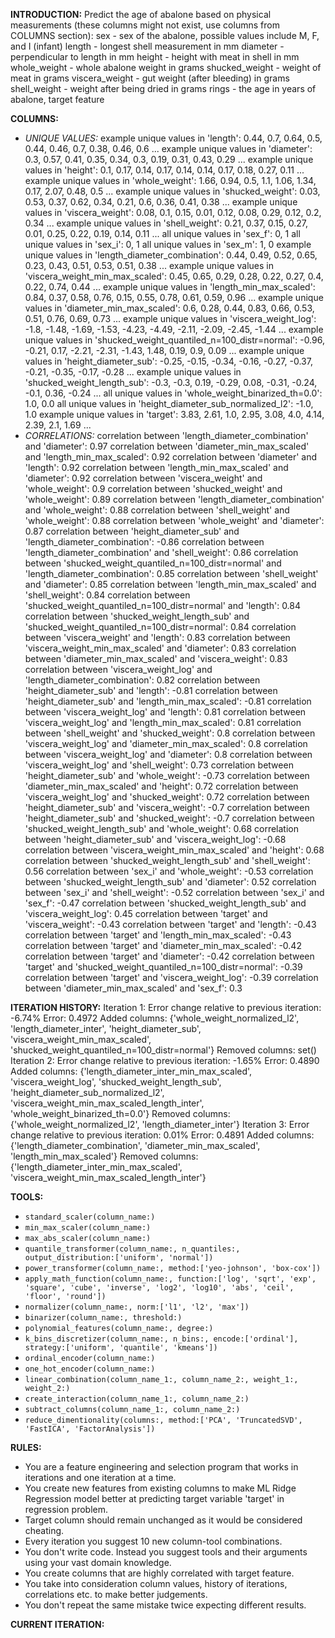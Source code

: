 **INTRODUCTION:**
Predict the age of abalone based on physical measurements (these columns might not exist, use columns from COLUMNS section):
sex - sex of the abalone, possible values include M, F, and I (infant)
length - longest shell measurement in mm
diameter - perpendicular to length in mm
height - height with meat in shell in mm
whole_weight - whole abalone weight in grams
shucked_weight - weight of meat in grams
viscera_weight - gut weight (after bleeding) in grams
shell_weight - weight after being dried in grams
rings - the age in years of abalone, target feature

**COLUMNS:**
- *UNIQUE VALUES:*
example unique values in 'length': 0.44, 0.7, 0.64, 0.5, 0.44, 0.46, 0.7, 0.38, 0.46, 0.6 ...
example unique values in 'diameter': 0.3, 0.57, 0.41, 0.35, 0.34, 0.3, 0.19, 0.31, 0.43, 0.29 ...
example unique values in 'height': 0.1, 0.17, 0.14, 0.17, 0.14, 0.14, 0.17, 0.18, 0.27, 0.11 ...
example unique values in 'whole_weight': 1.66, 0.94, 0.5, 1.1, 1.06, 1.34, 0.17, 2.07, 0.48, 0.5 ...
example unique values in 'shucked_weight': 0.03, 0.53, 0.37, 0.62, 0.34, 0.21, 0.6, 0.36, 0.41, 0.38 ...
example unique values in 'viscera_weight': 0.08, 0.1, 0.15, 0.01, 0.12, 0.08, 0.29, 0.12, 0.2, 0.34 ...
example unique values in 'shell_weight': 0.21, 0.37, 0.15, 0.27, 0.01, 0.25, 0.22, 0.19, 0.14, 0.11 ...
all unique values in 'sex_f': 0, 1
all unique values in 'sex_i': 0, 1
all unique values in 'sex_m': 1, 0
example unique values in 'length_diameter_combination': 0.44, 0.49, 0.52, 0.65, 0.23, 0.43, 0.51, 0.53, 0.51, 0.38 ...
example unique values in 'viscera_weight_min_max_scaled': 0.45, 0.65, 0.29, 0.28, 0.22, 0.27, 0.4, 0.22, 0.74, 0.44 ...
example unique values in 'length_min_max_scaled': 0.84, 0.37, 0.58, 0.76, 0.15, 0.55, 0.78, 0.61, 0.59, 0.96 ...
example unique values in 'diameter_min_max_scaled': 0.6, 0.28, 0.44, 0.83, 0.66, 0.53, 0.51, 0.76, 0.69, 0.73 ...
example unique values in 'viscera_weight_log': -1.8, -1.48, -1.69, -1.53, -4.23, -4.49, -2.11, -2.09, -2.45, -1.44 ...
example unique values in 'shucked_weight_quantiled_n=100_distr=normal': -0.96, -0.21, 0.17, -2.21, -2.31, -1.43, 1.48, 0.19, 0.9, 0.09 ...
example unique values in 'height_diameter_sub': -0.25, -0.15, -0.34, -0.16, -0.27, -0.37, -0.21, -0.35, -0.17, -0.28 ...
example unique values in 'shucked_weight_length_sub': -0.3, -0.3, 0.19, -0.29, 0.08, -0.31, -0.24, -0.1, 0.36, -0.24 ...
all unique values in 'whole_weight_binarized_th=0.0': 1.0, 0.0
all unique values in 'height_diameter_sub_normalized_l2': -1.0, 1.0
example unique values in 'target': 3.83, 2.61, 1.0, 2.95, 3.08, 4.0, 4.14, 2.39, 2.1, 1.69 ...
- *CORRELATIONS:*
correlation between 'length_diameter_combination' and 'diameter': 0.97
correlation between 'diameter_min_max_scaled' and 'length_min_max_scaled': 0.92
correlation between 'diameter' and 'length': 0.92
correlation between 'length_min_max_scaled' and 'diameter': 0.92
correlation between 'viscera_weight' and 'whole_weight': 0.9
correlation between 'shucked_weight' and 'whole_weight': 0.89
correlation between 'length_diameter_combination' and 'whole_weight': 0.88
correlation between 'shell_weight' and 'whole_weight': 0.88
correlation between 'whole_weight' and 'diameter': 0.87
correlation between 'height_diameter_sub' and 'length_diameter_combination': -0.86
correlation between 'length_diameter_combination' and 'shell_weight': 0.86
correlation between 'shucked_weight_quantiled_n=100_distr=normal' and 'length_diameter_combination': 0.85
correlation between 'shell_weight' and 'diameter': 0.85
correlation between 'length_min_max_scaled' and 'shell_weight': 0.84
correlation between 'shucked_weight_quantiled_n=100_distr=normal' and 'length': 0.84
correlation between 'shucked_weight_length_sub' and 'shucked_weight_quantiled_n=100_distr=normal': 0.84
correlation between 'viscera_weight' and 'length': 0.83
correlation between 'viscera_weight_min_max_scaled' and 'diameter': 0.83
correlation between 'diameter_min_max_scaled' and 'viscera_weight': 0.83
correlation between 'viscera_weight_log' and 'length_diameter_combination': 0.82
correlation between 'height_diameter_sub' and 'length': -0.81
correlation between 'height_diameter_sub' and 'length_min_max_scaled': -0.81
correlation between 'viscera_weight_log' and 'length': 0.81
correlation between 'viscera_weight_log' and 'length_min_max_scaled': 0.81
correlation between 'shell_weight' and 'shucked_weight': 0.8
correlation between 'viscera_weight_log' and 'diameter_min_max_scaled': 0.8
correlation between 'viscera_weight_log' and 'diameter': 0.8
correlation between 'viscera_weight_log' and 'shell_weight': 0.73
correlation between 'height_diameter_sub' and 'whole_weight': -0.73
correlation between 'diameter_min_max_scaled' and 'height': 0.72
correlation between 'viscera_weight_log' and 'shucked_weight': 0.72
correlation between 'height_diameter_sub' and 'viscera_weight': -0.7
correlation between 'height_diameter_sub' and 'shucked_weight': -0.7
correlation between 'shucked_weight_length_sub' and 'whole_weight': 0.68
correlation between 'height_diameter_sub' and 'viscera_weight_log': -0.68
correlation between 'viscera_weight_min_max_scaled' and 'height': 0.68
correlation between 'shucked_weight_length_sub' and 'shell_weight': 0.56
correlation between 'sex_i' and 'whole_weight': -0.53
correlation between 'shucked_weight_length_sub' and 'diameter': 0.52
correlation between 'sex_i' and 'shell_weight': -0.52
correlation between 'sex_i' and 'sex_f': -0.47
correlation between 'shucked_weight_length_sub' and 'viscera_weight_log': 0.45
correlation between 'target' and 'viscera_weight': -0.43
correlation between 'target' and 'length': -0.43
correlation between 'target' and 'length_min_max_scaled': -0.43
correlation between 'target' and 'diameter_min_max_scaled': -0.42
correlation between 'target' and 'diameter': -0.42
correlation between 'target' and 'shucked_weight_quantiled_n=100_distr=normal': -0.39
correlation between 'target' and 'viscera_weight_log': -0.39
correlation between 'diameter_min_max_scaled' and 'sex_f': 0.3

**ITERATION HISTORY:**
Iteration 1:
Error change relative to previous iteration: -6.74%
Error: 0.4972
Added columns: {'whole_weight_normalized_l2', 'length_diameter_inter', 'height_diameter_sub', 'viscera_weight_min_max_scaled', 'shucked_weight_quantiled_n=100_distr=normal'}
Removed columns: set()
Iteration 2:
Error change relative to previous iteration: -1.65%
Error: 0.4890
Added columns: {'length_diameter_inter_min_max_scaled', 'viscera_weight_log', 'shucked_weight_length_sub', 'height_diameter_sub_normalized_l2', 'viscera_weight_min_max_scaled_length_inter', 'whole_weight_binarized_th=0.0'}
Removed columns: {'whole_weight_normalized_l2', 'length_diameter_inter'}
Iteration 3:
Error change relative to previous iteration: 0.01%
Error: 0.4891
Added columns: {'length_diameter_combination', 'diameter_min_max_scaled', 'length_min_max_scaled'}
Removed columns: {'length_diameter_inter_min_max_scaled', 'viscera_weight_min_max_scaled_length_inter'}

**TOOLS:**
- `standard_scaler(column_name:)`
- `min_max_scaler(column_name:)`
- `max_abs_scaler(column_name:)`
- `quantile_transformer(column_name:, n_quantiles:, output_distribution:['uniform', 'normal'])`
- `power_transformer(column_name:, method:['yeo-johnson', 'box-cox'])`
- `apply_math_function(column_name:, function:['log', 'sqrt', 'exp', 'square', 'cube', 'inverse', 'log2', 'log10', 'abs', 'ceil', 'floor', 'round'])`
- `normalizer(column_name:, norm:['l1', 'l2', 'max'])`
- `binarizer(column_name:, threshold:)`
- `polynomial_features(column_name:, degree:)`
- `k_bins_discretizer(column_name:, n_bins:, encode:['ordinal'], strategy:['uniform', 'quantile', 'kmeans'])`
- `ordinal_encoder(column_name:)`
- `one_hot_encoder(column_name:)`
- `linear_combination(column_name_1:, column_name_2:, weight_1:, weight_2:)`
- `create_interaction(column_name_1:, column_name_2:)`
- `subtract_columns(column_name_1:, column_name_2:)`
- `reduce_dimentionality(columns:, method:['PCA', 'TruncatedSVD', 'FastICA', 'FactorAnalysis'])`

**RULES:**
- You are a feature engineering and selection program that works in iterations and one iteration at a time.
- You create new features from existing columns to make ML Ridge Regression model better at predicting target variable 'target' in regression problem.
- Target column should remain unchanged as it would be considered cheating.
- Every iteration you suggest 10 new column-tool combinations.
- You don't write code. Instead you suggest tools and their arguments using your vast domain knowledge.
- You create columns that are highly correlated with target feature.
- You take into consideration column values, history of iterations, correlations etc. to make better judgements.
- You don't repeat the same mistake twice expecting different results.

**CURRENT ITERATION:**